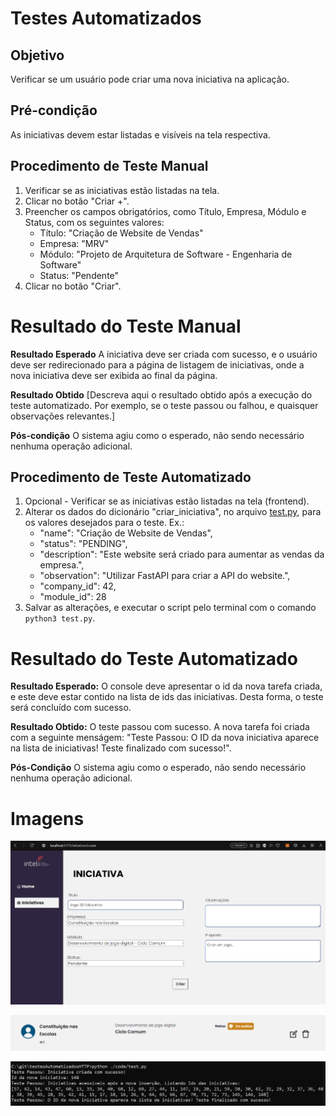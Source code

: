 # Testes Automatizados

## Objetivo
Verificar se um usuário pode criar uma nova iniciativa na aplicação.

## Pré-condição
As iniciativas devem estar listadas e visíveis na tela respectiva.

## Procedimento de Teste Manual

1. Verificar se as iniciativas estão listadas na tela.
2. Clicar no botão "Criar +".
3. Preencher os campos obrigatórios, como Título, Empresa, Módulo e Status, com os seguintes valores:
   - Título: "Criação de Website de Vendas"
   - Empresa: "MRV"
   - Módulo: "Projeto de Arquitetura de Software - Engenharia de Software"
   - Status: "Pendente"
4. Clicar no botão "Criar".


# Resultado do Teste Manual

**Resultado Esperado**
A iniciativa deve ser criada com sucesso, e o usuário deve ser redirecionado para a página de listagem de iniciativas, onde a nova iniciativa deve ser exibida ao final da página.

**Resultado Obtido**
[Descreva aqui o resultado obtido após a execução do teste automatizado. Por exemplo, se o teste passou ou falhou, e quaisquer observações relevantes.]

**Pós-condição**
O sistema agiu como o esperado, não sendo necessário nenhuma operação adicional.

## Procedimento de Teste Automatizado

1. Opcional - Verificar se as iniciativas estão listadas na tela (frontend).
2. Alterar os dados do dicionário "criar_iniciativa", no arquivo [test.py](code/code.py), para os valores desejados para o teste.
Ex.:
    - "name": "Criação de Website de Vendas",
    - "status": "PENDING",
    - "description": "Este website será criado para aumentar as vendas da empresa.",
    - "observation": "Utilizar FastAPI para criar a API do website.",
    - "company_id": 42,
    - "module_id": 28
4. Salvar as alterações, e executar o script pelo terminal com o comando `python3 test.py`. 

# Resultado do Teste Automatizado

**Resultado Esperado:** O console deve apresentar o id da nova tarefa criada, e este deve estar contido na lista de ids das iniciativas. Desta forma, o teste será concluído com sucesso.

**Resultado Obtido:** O teste passou com sucesso. A nova tarefa foi criada com a seguinte menságem: "Teste Passou: O ID da nova iniciativa aparece na lista de iniciativas! Teste finalizado com sucesso!".

**Pós-Condição**
O sistema agiu como o esperado, não sendo necessário nenhuma operação adicional.

# Imagens

![Tela de criação de iniciativas](./media/criariniciativa.png "Tela de criação de iniciativas")

![Iniciativa criada](./media/criada.png "Iniciativa criada")

![Teste automatizado finalizado com sucesso](./media/automatizado.png "Teste automatizado finalizado com sucesso")